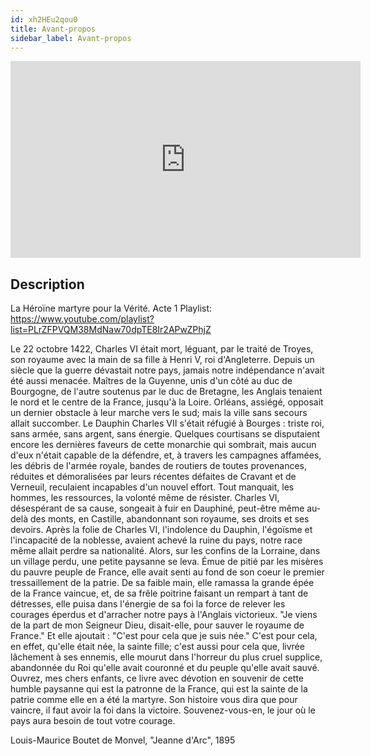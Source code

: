 ```yaml
---
id: xh2HEu2qou0
title: Avant-propos
sidebar_label: Avant-propos
---
```


<iframe
  width="560"
  height="315"
  src="https://www.youtube.com/embed/xh2HEu2qou0"
  title="YouTube video player"
  frameborder="0"
  allow="accelerometer; autoplay; clipboard-write; encrypted-media; gyroscope; picture-in-picture; web-share"
  referrerpolicy="strict-origin-when-cross-origin"
  allowfullscreen
></iframe>

## Description

La Héroïne martyre pour la Vérité. Acte 1
Playlist: https://www.youtube.com/playlist?list=PLrZFPVQM38MdNaw70dpTE8Ir2APwZPhjZ

Le 22 octobre 1422, Charles VI était mort, léguant, par le traité de Troyes, son royaume avec la main de sa fille à Henri V, roi d'Angleterre.
Depuis un siècle que la guerre dévastait notre pays, jamais notre indépendance n'avait été aussi menacée.
Maîtres de la Guyenne, unis d'un côté au duc de Bourgogne, de l'autre soutenus par le duc de Bretagne, les Anglais tenaient le nord et le centre de la France, jusqu'à la Loire.
Orléans, assiégé, opposait un dernier obstacle à leur marche vers le sud; mais la ville sans secours allait succomber.
Le Dauphin Charles VII s'était réfugié à Bourges : triste roi, sans armée, sans argent, sans énergie. Quelques courtisans se disputaient encore les dernières faveurs de cette monarchie qui sombrait, mais aucun d'eux n'était capable de la défendre, et, à travers les campagnes affamées, les débris de l'armée royale, bandes de routiers de toutes provenances, réduites et démoralisées par leurs récentes défaites de Cravant et de Verneuil, reculaient incapables d'un nouvel effort.
Tout manquait, les hommes, les ressources, la volonté même de résister. Charles VI, désespérant de sa cause, songeait à fuir en Dauphiné, peut-être même au-delà des monts, en Castille, abandonnant son royaume, ses droits et ses devoirs.
Après la folie de Charles VI, l'indolence du Dauphin, l'égoïsme et l'incapacité de la noblesse, avaient achevé la ruine du pays, notre race même allait perdre sa nationalité.
Alors, sur les confins de la Lorraine, dans un village perdu, une petite paysanne se leva. Émue de pitié par les misères du pauvre peuple de France, elle avait senti au fond de son coeur le premier tressaillement de la patrie. De sa faible main, elle ramassa la grande épée de la France vaincue, et, de sa frêle poitrine faisant un rempart à tant de détresses, elle puisa dans l'énergie de sa foi la force de relever les courages éperdus et d'arracher notre pays à l'Anglais victorieux.
"Je viens de la part de mon Seigneur Dieu, disait-elle, pour sauver le royaume de France." 
Et elle ajoutait : "C'est pour cela que je suis née." 
C'est pour cela, en effet, qu'elle était née, la sainte fille; c'est aussi pour cela que, livrée lâchement à ses ennemis, elle mourut dans l'horreur du plus cruel supplice, abandonnée du Roi qu'elle avait couronné et du peuple qu'elle avait sauvé.
Ouvrez, mes chers enfants, ce livre avec dévotion en souvenir de cette humble paysanne qui est la patronne de la France, qui est la sainte de la patrie comme elle en a été la martyre. Son histoire vous dira que pour vaincre, il faut avoir la foi dans la victoire. Souvenez-vous-en, le jour où le pays aura besoin de tout votre courage.

Louis-Maurice Boutet de Monvel, "Jeanne d'Arc", 1895
